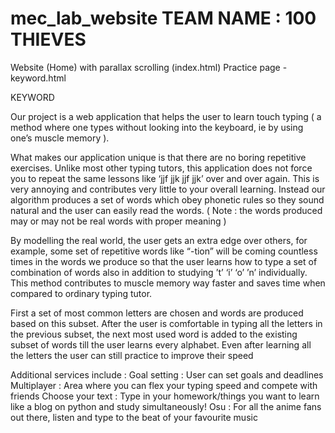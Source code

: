 # mec_lab_website TEAM NAME : 100 THIEVES
Website (Home) with parallax scrolling (index.html)
Practice page - keyword.html

KEYWORD 

Our project is a web application that helps the user to learn touch typing ( a method where one types without looking into the keyboard, ie by using one’s muscle memory ). 

What makes our application unique is that there are no boring repetitive exercises. Unlike most other typing tutors, this application does not force you to repeat the same lessons like ‘jjf jjk jjf jjk’ over and over again. This is very annoying and contributes very little to your overall learning.
Instead our algorithm produces a set of words which obey phonetic rules so they sound natural and the user can easily read the words. ( Note : the words produced may or may not be real words with proper meaning )

By modelling the real world, the user gets an extra edge over others, for example, some set of repetitive words like “-tion” will be coming countless times in the words we produce so that the user learns how to type a set of combination of words also in addition to studying ’t’ ‘i’ ‘o’ ’n’ individually. This method contributes to muscle memory way faster and saves time when compared to ordinary typing tutor.

First a set of most common letters are chosen and words are produced based on this subset. After the user is comfortable in typing all the letters in the previous subset, the next most used word is added to the existing subset of words till the user learns every alphabet. Even after learning all the letters the user can still practice to improve their speed

Additional services include :
Goal setting : User can set goals and deadlines 
Multiplayer : Area where you can flex your typing speed and compete with friends
Choose your text : Type in your homework/things you want to learn like a blog on python and study simultaneously!
Osu : For all the anime fans out there, listen and type to the beat of your favourite music
